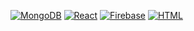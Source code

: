 [![MongoDB](https://img.shields.io/static/v1?logoColor=white&label=&message=mongodb&style=for-the-badge&logo=mongodb&color=47A248)](https://github.com/maxbezs/maxbezs)
[![React](https://img.shields.io/static/v1?logoColor=white&label=&message=react&style=for-the-badge&logo=react&color=0088CC)](https://github.com/maxbezs/maxbezs)
[![Firebase](https://img.shields.io/static/v1?logoColor=white&label=&message=firebase&style=for-the-badge&logo=firebase&color=FFCA28)](https://github.com/maxbezs/maxbezs)
[![HTML](https://img.shields.io/static/v1?logoColor=white&label=&message=firebase&style=for-the-badge&logo=html5&color=E34F26)](https://github.com/maxbezs/maxbezs)
